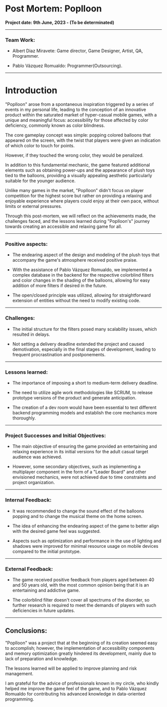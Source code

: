 # Post Mortem: Poplloon

**Project date:  9th June, 2023 - (To be determinated)**

---

### Team Work:

- Albert Diaz Miravete:  Game director, Game Designer, Artist, QA, Programmer.

- Pablo Vázquez Romualdo: Programmer(Outsourcing).

---

# Introduction

"Poplloon" arose from a spontaneous inspiration triggered by a series of events in my personal life, leading to the conception of an innovative product within the saturated market of hyper-casual mobile games, with a unique and meaningful focus: accessibility for those affected by color deficiency, commonly known as color blindness.

The core gameplay concept was simple: popping colored balloons that appeared on the screen, with the twist that players were given an indication of which color to touch for points. 

However, if they touched the wrong color, they would be penalized.

In addition to this fundamental mechanic, the game featured additional elements such as obtaining power-ups and the appearance of plush toys tied to the balloons, providing a visually appealing aesthetic particularly suitable for the younger audience.

Unlike many games in the market, "Poplloon" didn't focus on player competition for the highest score but rather on providing a relaxing and enjoyable experience where players could enjoy at their own pace, without limits or external pressures.

Through this post-mortem, we will reflect on the achievements made, the challenges faced, and the lessons learned during "Poplloon's" journey towards creating an accessible and relaxing game for all.

---

### Positive aspects:

- The endearing aspect of the design and modeling of the plush toys that accompany the game's atmosphere received positive praise.

- With the assistance of Pablo Vázquez Romualdo, we implemented a complex database in the backend for the respective colorblind filters and color changes in the shading of the balloons, allowing for easy addition of more filters if desired in the future.

- The open/closed principle was utilized, allowing for straightforward extension of entities without the need to modify existing code.

---

### Challenges:

- The initial structure for the filters posed many scalability issues, which resulted in delays.

- Not setting a delivery deadline extended the project and caused demotivation, especially in the final stages of development, leading to frequent procrastination and postponements.

---

### Lessons learned:

- The importance of imposing a short to medium-term delivery deadline.

- The need to utilize agile work methodologies like SCRUM, to release prototype versions of the product and generate anticipation.

- The creation of a dev room would have been essential to test different backend programming models and establish the core mechanics more thoroughly.

---

### Project Successes and Initial Objectives:

- The main objective of ensuring the game provided an entertaining and relaxing experience in its initial versions for the adult casual target audience was achieved.

- However, some secondary objectives, such as implementing a multiplayer component in the form of a "Leader Board" and other envisioned mechanics, were not achieved due to time constraints and project organization.

---

### Internal Feedback:

- It was recommended to change the sound effect of the balloons popping and to change the musical theme on the home screen.

- The idea of enhancing the endearing aspect of the game to better align with the desired game feel was suggested.

- Aspects such as optimization and performance in the use of lighting and shadows were improved for minimal resource usage on mobile devices compared to the initial prototype.

---

### External Feedback:

- The game received positive feedback from players aged between 40 and 50 years old, with the most common opinion being that it is an entertaining and addictive game.

- The colorblind filter doesn't cover all spectrums of the disorder, so further research is required to meet the demands of players with such deficiencies in future updates.

---

## Conclusions:

"Poplloon" was a project that at the beginning of its creation seemed easy to accomplish; however, the implementation of accessibility components and memory optimization greatly hindered its development, mainly due to lack of preparation and knowledge.

The lessons learned will be applied to improve planning and risk management.

I am grateful for the advice of professionals known in my circle, who kindly helped me improve the game feel of the game, and to Pablo Vázquez Romualdo for contributing his advanced knowledge in data-oriented programming.

